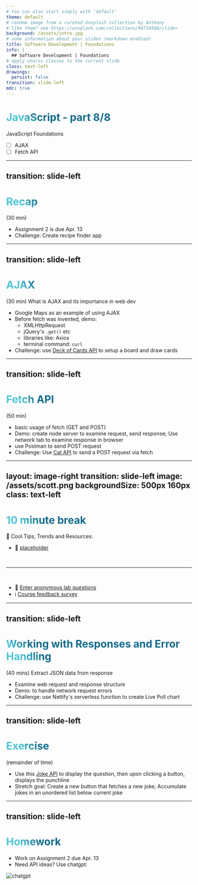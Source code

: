 ```yaml
---
# You can also start simply with 'default'
theme: default
# random image from a curated Unsplash collection by Anthony
# like them? see https://unsplash.com/collections/94734566/slidev
background: /assets/intro.jpg
# some information about your slides (markdown enabled)
title: Software Development | Foundations
info: |
  ## Software Development | Foundations
# apply unocss classes to the current slide
class: text-left
drawings:
  persist: false
transition: slide-left
mdc: true
---
```


# JavaScript - part 8/8
JavaScript Foundations
- [ ] AJAX
- [ ] Fetch API

<div class="abs-br m-6 text-xl">
  <a href="https://github.com/slidevjs/slidev" target="_blank" class="slidev-icon-btn">
    <carbon:logo-github />
  </a>
</div>

<!--
TODO: fill in anchor href above to point to github repo for these slides
-->

---
transition: slide-left
---

# Recap
(30 min) 

- Assignment 2 is due Apr. 13
- Challenge: Create recipe finder app

<style>
h1 {
  background-color: #2B90B6;
  background-image: linear-gradient(45deg, #4EC5D4 10%, #146b8c 20%);
  background-size: 100%;
  -webkit-background-clip: text;
  -moz-background-clip: text;
  -webkit-text-fill-color: transparent;
  -moz-text-fill-color: transparent;
}
</style>

<!--
- Note: frontend JS mostly modifies JSON data to be suitable for browser!
-->

---
transition: slide-left
---

# AJAX
(30 min) What is AJAX and its importance in web dev

- Google Maps as an example of using AJAX
- Before fetch was invented, demo:
   - XMLHttpRequest
   - jQuery's `.get()` etc
   - libraries like: Axios
   - terminal command: `curl`
- Challenge: use [Deck of Cards API](https://deckofcardsapi.com/) to setup a board and draw cards

<!--
-->

---
transition: slide-left
---

# Fetch API
(50 min) 

- basic usage of fetch (GET and POST)
- Demo: create node server to examine request, send response; Use network tab to examine response in browser
- use Postman to send POST request
- Challenge: Use [Cat API](https://thecatapi.com/) to send a POST request via fetch

<!--
-->

---
layout: image-right
transition: slide-left
image: /assets/scott.png
backgroundSize: 500px 160px
class: text-left
---

# 10 minute break

🍦 Cool Tips, Trends and Resources:

- 🔋 [placeholder](htt)

<br>
<hr>
<br>

- 🧪 [Enter anonymous lab questions](https://docs.google.com/forms/d/e/1FAIpQLSevvGARdHQikso-uLqFCO481MABKE5HofuSrlzEPMNQ2ZLykw/viewform?usp=dialog)
- ℹ️ [Course feedback survey](https://circuitstream.typeform.com/to/ZoyYk7px#course_id=SoftwareAN&instructor=9514)

<!-- 
- take attendance
-->

---
transition: slide-left
---

# Working with Responses and Error Handling
(40 mins)  Extract JSON data from response

- Examine web request and response structure
- Demo: to handle network request errors
- Challenge: use Netlify's serverless function to create Live Poll chart

<!--
-->

---
transition: slide-left
---

# Exercise
(remainder of time)

- Use this [Joke API](https://official-joke-api.appspot.com/random_joke) to display the question, then upon clicking a button, displays the punchline
- Stretch goal: Create a new button that fetches a new joke; Accumulate jokes in an unordered list below current joke

---
transition: slide-left
---

# Homework

- Work on Assignment 2 due Apr. 13
- Need API ideas?  Use chatgpt:
<img src="/assets/chatgpt.png" alt="chatgpt">